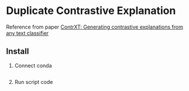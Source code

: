 # Duplicate Contrastive Explanation

Reference from paper [ContrXT: Generating contrastive explanations from any text classifier](https://www.sciencedirect.com/science/article/abs/pii/S1566253521002426)

## Install
1. Connect conda
```sh

```

2. Run script code

```sh

```